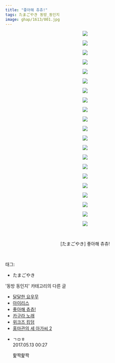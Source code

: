 ```yaml
---
title: "좋아해 츄츄!"
tags: たまごやき 동방_동인지
image: ghap/1613/001.jpg
---
```

<div class="article">
<p style="text-align: center; clear: none; float: none;"><img src="{{ site.nasurl }}/ghap/1613/001.jpg"/></p>
<p style="text-align: center; clear: none; float: none;"><img src="{{ site.nasurl }}/ghap/1613/002.jpg"/></p>
<p style="text-align: center; clear: none; float: none;"><img src="{{ site.nasurl }}/ghap/1613/003.jpg"/></p>
<p style="text-align: center; clear: none; float: none;"><img src="{{ site.nasurl }}/ghap/1613/004.jpg"/></p>
<p style="text-align: center; clear: none; float: none;"><img src="{{ site.nasurl }}/ghap/1613/005.jpg"/></p>
<p style="text-align: center; clear: none; float: none;"><img src="{{ site.nasurl }}/ghap/1613/006.jpg"/></p>
<p style="text-align: center; clear: none; float: none;"><img src="{{ site.nasurl }}/ghap/1613/007.jpg"/></p>
<p style="text-align: center; clear: none; float: none;"><img src="{{ site.nasurl }}/ghap/1613/008.jpg"/></p>
<p style="text-align: center; clear: none; float: none;"><img src="{{ site.nasurl }}/ghap/1613/009.jpg"/></p>
<p style="text-align: center; clear: none; float: none;"><img src="{{ site.nasurl }}/ghap/1613/010.jpg"/></p>
<p style="text-align: center; clear: none; float: none;"><img src="{{ site.nasurl }}/ghap/1613/011.jpg"/></p>
<p style="text-align: center; clear: none; float: none;"><img src="{{ site.nasurl }}/ghap/1613/012.jpg"/></p>
<p style="text-align: center; clear: none; float: none;"><img src="{{ site.nasurl }}/ghap/1613/013.jpg"/></p>
<p style="text-align: center; clear: none; float: none;"><img src="{{ site.nasurl }}/ghap/1613/014.jpg"/></p>
<p style="text-align: center; clear: none; float: none;"><img src="{{ site.nasurl }}/ghap/1613/015.jpg"/></p>
<p style="text-align: center; clear: none; float: none;"><img src="{{ site.nasurl }}/ghap/1613/016.jpg"/></p>
<p style="text-align: center; clear: none; float: none;"><img src="{{ site.nasurl }}/ghap/1613/017.jpg"/></p>
<p style="text-align: center; clear: none; float: none;"><img src="{{ site.nasurl }}/ghap/1613/018.jpg"/></p>
<p style="text-align: center; clear: none; float: none;"><img src="{{ site.nasurl }}/ghap/1613/019.jpg"/></p>
<p style="text-align: center; clear: none; float: none;"><img src="{{ site.nasurl }}/ghap/1613/020.jpg"/></p>
<p style="text-align: center; clear: none; float: none;"><img src="{{ site.nasurl }}/ghap/1613/021.jpg"/></p>
<p style="text-align: center; clear: none; float: none;"><br/></p>
<p style="text-align: center; clear: none; float: none;">[たまごやき] 좋아해 츄츄!</p>
<p><br/></p>
</div><div class="tagTrail">
<p>태그: </p>
<ul>
<li>たまごやき</li>
</ul>
</div><div class="another">
<p>'동방 동인지' 카테고리의 다른 글</p>
<ul>
<li><a href="/2016-08-16-ghap_1615">달달한 요우무</a></li>
<li><a href="/2016-08-16-ghap_1614">아이리스</a></li>
<li><a href="/2016-08-16-ghap_1613">좋아해 츄츄!</a></li>
<li><a href="/2016-08-16-ghap_1612">카구라 노래</a></li>
<li><a href="/2016-08-16-ghap_1611">위크즈 킹덤</a></li>
<li><a href="/2016-08-16-ghap_1610">홍마관의 세 아가씨 2</a></li>
</ul>
</div><div class="cb_module cb_fluid">
<div class="cb_wrt cb_profile">
<div class="comment">
<ul>
<li class="cb_thumb_off" id="comment14987581">
<div class="cb_comment_area">
<div class="cb_info_area">
<div class="cb_section">
<span class="cb_nick_name">ㄱㅁㅎ</span>
</div>
<div class="cb_section">
<span class="cb_date">2017.05.13 00:27 </span>
</div>
</div>
<div class="cb_dsc_comment">
<p class="cb_dsc">
											핥짝핥짝
										</p>
</div>
</div></li>
</ul>
</div>
</div><!-- commentList close -->
</div>